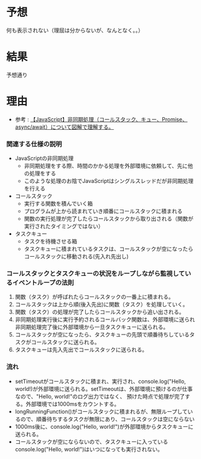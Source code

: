 # 予想

何も表示されない（理屈は分からないが、なんとなく。。）

# 結果

予想通り

# 理由

- 参考 : [【JavaScript】非同期処理（コールスタック、キュー、Promise、async/await）について図解で理解する。](https://qiita.com/sho_U/items/f07a4f3e7760a9729f10)

### 関連する仕様の説明

- JavaScriptの非同期処理
  - 非同期処理をする際、時間のかかる処理を外部環境に依頼して、先に他の処理をする
  - このような処理のお陰でJavaScriptはシングルスレッドだが非同期処理を行える
- コールスタック
  - 実行する関数を積んでいく箱
  - プログラムが上から読まれていき順番にコールスタックに積まれる
  - 関数の実行処理が完了したらコールスタックから取り出される（関数が実行されたタイミングではない）
- タスクキュー
  - タスクを待機させる箱
  - タスクキューに積まれているタスクは、コールスタックが空になったらコールスタックに移動される(先入れ先出し)

### コールスタックとタスクキューの状況をループしながら監視しているイベントループの法則

1. 関数（タスク）が呼ばれたらコールスタックの一番上に積まれる。
1. コールスタックは上から順(後入先出)に関数（タスク）を処理していく。
1. 関数（タスク）の処理が完了したらコールスタックから追い出される。
1. 非同期処理実行後に実行予約されるコールバック関数は、外部環境に送られ非同期処理完了後に外部環境から一旦タスクキューに送られる。
1. コールスタックが空になったら、タスクキューの先頭で順番待ちしているタスクがコールスタックに送られる。
1. タスクキューは先入先出でコールスタックに送られる。

### 流れ

- setTimeoutがコールスタックに積まれ、実行され、console.log("Hello, world!)が外部環境に送られる。setTimeoutは、外部環境に預けるのが仕事なので、"Hello, world!"のログ出力ではなく、 預けた時点で処理が完了する。外部環境では1000msをカウントする。
- longRunningFunction()がコールスタックに積まれるが、無限ループしているので、順番待ちするタスクが無限にあり、コールスタックは空にならない
- 1000ms後に、console.log("Hello, world!")が外部環境からタスクキューに送られる。
- コールスタックが空にならないので、タスクキューに入っているconsole.log("Hello, world!")はいつになっても実行されない。
